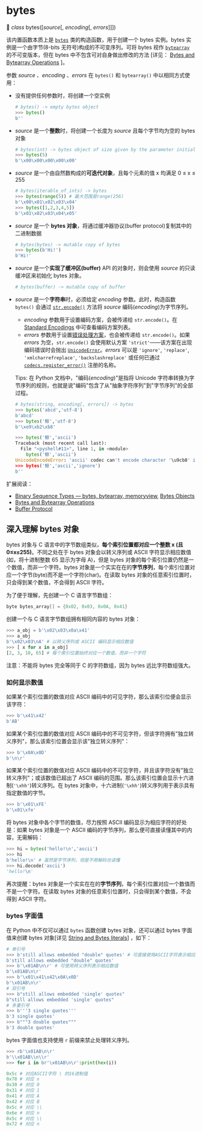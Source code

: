 # bytes

🔨 *class* bytes([*source*[, *encoding*[, *errors*]]])

该内置函数本质上是 [`bytes`](https://docs.python.org/3.7/library/stdtypes.html#bytes) 类的构造函数，用于创建一个 bytes 实例。bytes 实例是一个由字节(8-bits 无符号)构成的不可变序列。可将 bytes 视作 [`bytearray`](https://docs.python.org/3.7/library/stdtypes.html#bytearray) 的不可变版本，但在 bytes 中不包含可对自身做出修改的方法 [详见： [Bytes and Bytearray Operations](https://docs.python.org/3.7/library/stdtypes.html#bytes-methods) ]。

参数 *source* 、*encoding* 、*errors*  在 `bytes()` 和 `bytearray()` 中以相同方式使用：

- 没有提供任何参数时，将创建一个空实例

  ```python
  # bytes() -> empty bytes object
  >>> bytes()
  b''
  ```

- *source* 是一个**整数**时，将创建一个长度为 *source* 且每个字节均为空的 bytes 对象

  ```python
  # bytes(int) -> bytes object of size given by the parameter initialized with null bytes
  >>> bytes(5)
  b'\x00\x00\x00\x00\x00'
  ```

- *source* 是一个由自然数构成的**可迭代对象**，且每个元素的值 x 均满足 0 ≤ x ≤ 255

  ```python
  # bytes(iterable_of_ints) -> bytes
  >>> bytes(range(5)) # 最大范围是range(256)
  b'\x00\x01\x02\x03\x04'
  >>> bytes([1,2,3,4,5])
  b'\x01\x02\x03\x04\x05'
  ```

- *source* 是一个 **bytes 对象**，将通过缓冲器协议(buffer protocol)复制其中的二进制数据

  ```python
  # bytes(bytes) -> mutable copy of bytes
  >>> bytes(b'Hi!')
  b'Hi!'
  ```

- *source* 是一个**实现了缓冲区(buffer)** API 的对象时，则会使用 *source* 的只读缓冲区来初始化 bytes 对象。

  ```python
  # bytes(buffer) -> mutable copy of buffer
  ```

- *source* 是一个**字符串**时，必须给定 *encoding* 参数。此时，构造函数 `bytes()`  会通过 [`str.encode()`](https://docs.python.org/3.7/library/stdtypes.html#str.encode) 方法将 *source* 编码(*encoding*)为字节序列。

  - *encoding* 参数用于设置编码方案，会被传递给 `str.encode()`。在 [Standard Encodings](https://docs.python.org/3.7/library/codecs.html#standard-encodings) 中可查看编码方案列表。
  - *errors* 参数用于设置[错误处理方案](https://docs.python.org/3.7/library/codecs.html#error-handlers)，也会被传递给 `str.encode()`。如果 *errors* 为空，`str.encode()` 会使用默认方案 `'strict'`——该方案在出现编码错误时会抛出 [`UnicodeError`](https://docs.python.org/3.7/library/exceptions.html#UnicodeError)。*errors* 可以是 `'ignore'`, `'replace'`, `'xmlcharrefreplace'`, `'backslashreplace'` 或任何已通过 [`codecs.register_error()`](https://docs.python.org/3.7/library/codecs.html#codecs.register_error) 注册的名称。

  Tips: 在 Python 文档中，"编码(*encoding*)"是指将 Unicode 字符串转换为字节序列的规则，也就是说"编码"包含了从"抽象字符序列"到"字节序列"的全部过程。

  ```python
  # bytes(string, encoding[, errors]) -> bytes
  >>> bytes('abcd','utf-8')
  b'abcd'
  >>> bytes('鲸','utf-8')
  b'\xe9\xb2\xb8'
  
  >>> bytes('鲸','ascii')
  Traceback (most recent call last):
    File "<pyshell#11>", line 1, in <module>
      bytes('鲸','ascii')
  UnicodeEncodeError: 'ascii' codec can't encode character '\u9cb8' in position 0: ordinal not in range(128)
  >>> bytes('鲸','ascii','ignore')
  b''
  ```

扩展阅读：

- [Binary Sequence Types — bytes, bytearray, memoryview](https://docs.python.org/3.7/library/stdtypes.html#binaryseq), [Bytes Objects](https://docs.python.org/3.7/library/stdtypes.html#typebytes)
- [Bytes and Bytearray Operations](https://docs.python.org/3.7/library/stdtypes.html#bytes-methods)
-  [Buffer Protocol](https://docs.python.org/3.7/c-api/buffer.html#bufferobjects)

## 深入理解 bytes 对象

bytes 对象与 C 语言中的字节数组类似，**每个索引位置都对应一个整数 x (且 0≤x≤255)**。不同之处在于 bytes 对象会以转义序列或 ASCII 字符显示相应数值(如，将十进制整数 65 显示为字母 A)，但是 bytes 对象的每个索引位置仍然是一个数值，而非一个字符。bytes 对象是一个实实在在的**字节序列**，每个索引位置对应一个字节(byte)而不是一个字符(char)。在读取 bytes 对象的任意索引位置时，只会得到某个数值，不会得到 ASCII 字符。

为了便于理解，先创建一个 C 语言字节数组：

```c
byte bytes_array[] = {0x02, 0x03, 0x0A, 0x41}
```

创建一个与 C 语言字节数组拥有相同内容的 bytes 对象：

```python
>>> a_obj = b'\x02\x03\x0a\x41'
>>> a_obj
b'\x02\x03\nA' # 以转义序列或 ASCII 编码显示相应数值
>>> [ x for x in a_obj]
[2, 3, 10, 65] # 每个索引位置始终对应一个数值，而非一个字符
```

注意：不能将 bytes 完全等同于 C 的字符数组，因为 bytes 远比字符数组强大。

### 如何显示数值

如果某个索引位置的数值对应 ASCII 编码中的可见字符，那么该索引位便会显示该字符：

```python
>>> b'\x41\x42'
b'AB'
```

如果某个索引位置的数值对应 ASCII 编码中的不可见字符，但该字符拥有"独立转义序列"，那么该索引位置会显示该"独立转义序列"：

```python
>>> b'\x0A\x0D'
b'\n\r'
```

如果某个索引位置的数值对应 ASCII 编码中的不可见字符，并且该字符没有"独立转义序列"；或该数值已超出了 ASCII 编码的范围。那么该索引位置会显示十六进制(`'\xhh'`)转义序列。在 bytes 对象中，十六进制(`'\xhh'`)转义序列用于表示具有指定数值的字节。

```python
>>> b'\x01\xFE'
b'\x01\xfe'
```

将 bytes 对象中各个字节的数值，尽力按照 ASCII 编码显示为相应字符的好处是：如果 bytes 对象是一个 ASCII 编码的字节序列，那么便可直接读懂其中的内容，无需解码：

```python
>>> hi = bytes('hello!\n','ascii')
>>> hi
b'hello!\n' # 虽然是字节序列，但是不用解码也读懂
>>> hi.decode('ascii')
'hello!\n'
```

再次提醒：bytes 对象是一个实实在在的**字节序列**，每个索引位置对应一个数值而不是一个字符。在读取 bytes 对象的任意索引位置时，只会得到某个数值，不会得到 ASCII 字符。

### bytes 字面值

在 Python 中不仅可以通过 `bytes` 函数创建 bytes 对象，还可以通过 bytes 字面值来创建 bytes 对象[详见 [String and Bytes literals](https://docs.python.org/3.7/reference/lexical_analysis.html#strings)] ，如下：

```python
# 单引号
>>> b'still allows embedded "double" quotes' # 可直接使用ASCII字符表示相应数值
b'still allows embedded "double" quotes'
>>> b'\x01AB\n\r' # 可使用转义序列表示相应数值
b'\x01AB\n\r'
>>> b'\x01\x41\x42\x0A\x0D'
b'\x01AB\n\r'
# 双引号
>>> b"still allows embedded 'single' quotes"
b"still allows embedded 'single' quotes"
# 多重引号
>>> b'''3 single quotes'''
b'3 single quotes'
>>> b"""3 double quotes"""
b'3 double quotes'
```

bytes 字面值也支持使用 `r` 前缀来禁止处理转义序列。

```python
>>> rb'\x01AB\n\r'
b'\\x01AB\\n\\r'
>>> for i in br'\x01AB\n\r':print(hex(i))

0x5c # 对应ASCII字符 \ 的16进制值
0x78 # 对应 x
0x30 # 对应 0
0x31 # 对应 1
0x41 # 对应 A
0x42 # 对应 B
0x5c # 对应 \\
0x6e # 对应 n
0x5c # 对应 \\
0x72 # 对应 n
```

